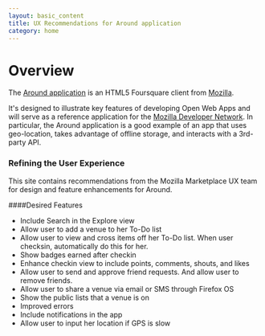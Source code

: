 ```yaml
---
layout: basic_content
title: UX Recommendations for Around application
category: home
--- 
```


# Overview
The [Around application][3] is an HTML5 Foursquare client from [Mozilla][1]. 

It's designed to illustrate key features of developing Open Web Apps and will serve as a reference application for the [Mozilla Developer Network][2]. In particular, the Around application is a good example of an app that uses geo-location, takes advantage of offline storage, and interacts with a 3rd-party API.


### Refining the User Experience
This site contains recommendations from the Mozilla Marketplace UX team for design and feature enhancements for Around.

####Desired Features
* Include Search in the Explore view
* Allow user to add a venue to her To-Do list
* Allow user to view and cross items off her To-Do list. When user checksin, automatically do this for her.
* Show badges earned after checkin
* Enhance checkin view to include points, comments, shouts, and likes
* Allow user to send and approve friend requests. And allow user to remove friends.
* Allow user to share a venue via email or SMS through Firefox OS
* Show the public lists that a venue is on
* Improved errors
* Include notifications in the app
* Allow user to input her location if GPS is slow

[1]: http://mozilla.com "Go to Mozilla"
[2]: https://developer.mozilla.org "Go to the Mozilla Developer Network"
[3]: https://github.com/mozilla/around "Go to the Around application on Github"